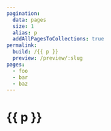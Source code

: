 ```yaml
---
pagination:
  data: pages
  size: 1
  alias: p
  addAllPagesToCollections: true
permalink:
  build: /{{ p }}
  preview: /preview/:slug
pages:
  - foo
  - bar
  - baz
---
```


# {{ p }}

